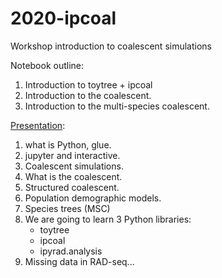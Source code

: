 # 2020-ipcoal
Workshop introduction to coalescent simulations

Notebook outline:
1. Introduction to toytree + ipcoal
2. Introduction to the coalescent.
3. Introduction to the multi-species coalescent.


[Presentation](https://eaton-lab.org/slides/2019-Public.html): 
1. what is Python, glue.
2. jupyter and interactive.
3. Coalescent simulations.
4. What is the coalescent.
5. Structured coalescent.
6. Population demographic models.
7. Species trees (MSC)
8. We are going to learn 3 Python libraries:
     - toytree
     - ipcoal
     - ipyrad.analysis
9. Missing data in RAD-seq...
